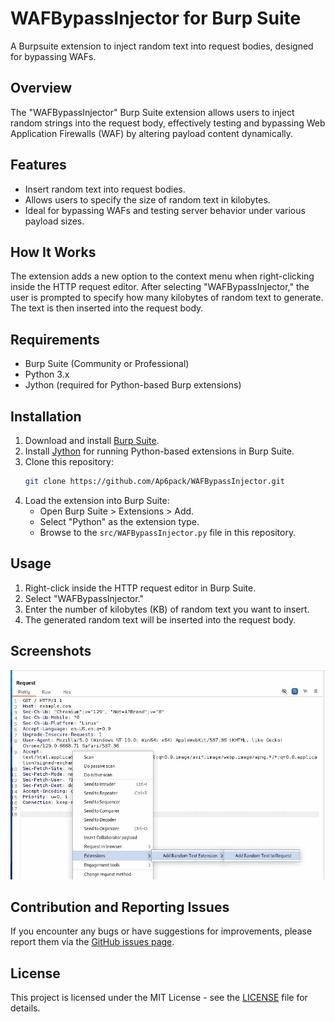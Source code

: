 # WAFBypassInjector for Burp Suite
A Burpsuite extension to inject random text into request bodies, designed for bypassing WAFs.

## Overview
The "WAFBypassInjector" Burp Suite extension allows users to inject random strings into the request body, effectively testing and bypassing Web Application Firewalls (WAF) by altering payload content dynamically.

## Features
- Insert random text into request bodies.
- Allows users to specify the size of random text in kilobytes.
- Ideal for bypassing WAFs and testing server behavior under various payload sizes.

## How It Works
The extension adds a new option to the context menu when right-clicking inside the HTTP request editor. After selecting "WAFBypassInjector," the user is prompted to specify how many kilobytes of random text to generate. The text is then inserted into the request body.

## Requirements
- Burp Suite (Community or Professional)
- Python 3.x
- Jython (required for Python-based Burp extensions)

## Installation
1. Download and install [Burp Suite](https://portswigger.net/burp/releases).
2. Install [Jython](https://repo1.maven.org/maven2/org/python/jython-standalone/2.7.4/jython-standalone-2.7.4.jar) for running Python-based extensions in Burp Suite.
3. Clone this repository:
   ```bash
   git clone https://github.com/Ap6pack/WAFBypassInjector.git
   ```
4. Load the extension into Burp Suite:
   - Open Burp Suite > Extensions > Add.
   - Select "Python" as the extension type.
   - Browse to the `src/WAFBypassInjector.py` file in this repository.

## Usage
1. Right-click inside the HTTP request editor in Burp Suite.
2. Select "WAFBypassInjector."
3. Enter the number of kilobytes (KB) of random text you want to insert.
4. The generated random text will be inserted into the request body.

## Screenshots
![Extention in action](https://github.com/Ap6pack/WAFBypassInjector/blob/main/images/image.gif)

## Contribution and Reporting Issues
If you encounter any bugs or have suggestions for improvements, please report them via the [GitHub issues page](https://github.com/Ap6pack/WAFBypassInjector/issues).

## License
This project is licensed under the MIT License - see the [LICENSE](LICENSE) file for details.
